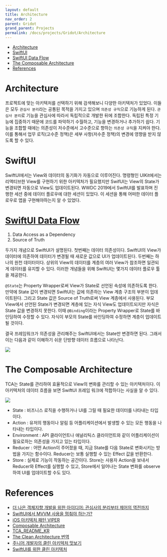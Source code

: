 ```yaml
---
layout: default
title: Architecture
nav_order: 2
parent: Gridot
grand_parent: Projects
permalink: /docs/projects/Gridot/Architecture
---
```


* [Architecture](#architecture)
* [SwiftUI](#swiftui)
* [SwiftUI Data Flow](#swiftui-data-flow)
* [The Composable Architecture](#the-composable-architecture)
* [References](#references)

# Architecture

프로젝트에 맞는 아키텍처를 선택하기 위해 검색해보니 다양한 아키텍처가 있었다. 이들은 모두 `관심사 분리`라는 공통된 목적을 가지고 있으며 `의존성 규칙`으로 기능하게 된다. `관심사 분리`로 기능을 관심사에 따라서 독립적으로 개발한 뒤에 조합한다. 독립된 특정 기능에 집중하기 때문에 코드를 파악하기 수월하고, 기능을 변경하거나 추가하기 쉽다. 기능을 조합할 때에는 의존성이 저수준에서 고수준으로 향하는 `의존성 규칙`을 지켜야 한다. 이를 통해서 업무 로직(고수준 정책)은 세부 사항(저수준 정책)의 변경에 영향을 받지 않도록 할 수 있다.  

# SwiftUI

SwiftUI에서는 View와 데이터의 동기화가 자동으로 이루어진다. 명령형인 UIKit에서는 리액티브한 View를 구현하기 위한 아키텍처가 필요했지만 SwifUI는 View의 State가 변경되면 자동으로 View도 업데이트된다. WWDC 2019에서 SwiftUI를 발표하며 진행한 세션 중에 데이터 플로우에 대한 세션이 있었다. 이 세션을 통해 어떠한 데이터 플로우로 앱을 구현해야하는지 알 수 있었다.  

# [SwiftUI Data Flow](../../swift/SwiftUI/DataFlow)

1. Data Access as a Dependency
2. Source of Truth

두가지 개념으로 SwiftUI가 설명된다. 첫번째는 데이터 의존성이다. SwiftUI의 View가 데이터에 의존하여 데이터가 변경될 때 새로운 값으로 UI가 업데이트된다. 두번째는 하나의 원천 데이터이다. 상위의 View의 데이터를 계층의 여러 View가 참조하면 일관되게 데이터를 유지할 수 있다. 이러한 개념들을 위해 SwiftUI는 몇가지 데이터 플로우 툴을 제공한다.  

`@State`는 Property Wrapper로써 View가 State로 선언된 속성에 의존하도록 한다. 만약에 State 값이 변경되면 SwiftUI는 값에 의존하는 View 계층 구조의 부분이 업데이트된다. 그리고 State 값은 Source of Truth로써 View 계층에서 사용된다. 부모 View에서 선언된 State가 변경되면 계층에 있는 자식 View도 업데이트되지만 자식은 State 값을 변경하지 못한다. 이때 `@Binding`이라는 Property Wrapper로 State를 바인딩하여 수정할 수 있다. 자식이 부모의 State를 바인딩하여 수정하면 계층이 업데이트 될 것이다.  

결국 프레임워크가 의존성을 관리해주는 SwiftUI에서는 State만 변경하면 된다. 그래서 이는 다음과 같이 이해하기 쉬운 단방향 데이터 흐름으로 나타난다.  

![](/TIL/docs/src/projects/gridot/architecture_03.png)

# The Composable Architecture

TCA는 State를 관리하여 효율적으로 View의 변화를 관리할 수 있는 아키텍처이다. 이 아키텍처의 데이터 흐름을 보면 SwiftUI 프레임 워크에 적합하다는 사실을 알 수 있다.  

![](/TIL/docs/src/projects/gridot/architecture_02.png)  

- State : 비즈니스 로직을 수행하거나 UI를 그릴 때 필요한 데이터를 나타내는 타입이다.
- Action : 유저의 행동이나 알림 등 어플리케이션에서 발생할 수 있는 모든 행동을 나타내는 타입이다.
- Environment : API 클라이언트나 애널리틱스 클라이언트와 같이 어플리케이션이 필요로하는 의존성을 가지고 있는 타입이다.
- Reducer : 어떤 Action이 주어졌을 때, 지금 State를 다음 State로 변화시키는 방법을 가지는 함수이다. Reducer는 보통 실행할 수 있는 Effect 값을 반환한다.
- Store : 실제로 기능이 작동하는 공간이다. Store는 사용자 Action을 보내서 Reducer와 Effect를 실행할 수 있고, Store에서 일어나는 State 변화를 observe하여 UI를 업데이트할 수도 있다.  








# References
- [더 나은 객체지향 개발을 위한 아이디어: 관심사의 분리부터 제어의 역전까지](https://teamdable.github.io/techblog/SoC-to-IoC#:~:text=%ED%8A%B9%EC%A0%95%ED%95%9C%20%EA%B4%80%EC%8B%AC%EC%82%AC%EC%97%90%20%EB%94%B0%EB%9D%BC%20%EA%B8%B0%EB%8A%A5,concerns%2C%20SoC)  
- [SwiftUI에서 MVVM 사용을 멈춰야 하는가?](https://green1229.tistory.com/267)  
- [iOS 아키텍처 패턴 VIPER](https://bugle.tistory.com/48)  
- [Composable Architecture](https://green1229.tistory.com/138)  
- [TCA_README_KR](https://gist.github.com/pilgwon/ea05e2207ab68bdd1f49dff97b293b17)  
- [The Clean Architecture 번역](https://blog.coderifleman.com/2017/12/18/the-clean-architecture/)  
- [주니어 개발자의 클린 아키텍처 맛보기](https://techblog.woowahan.com/2647/)  
- [SwiftUI를 위한 클린 아키텍처](https://gon125.github.io/posts/SwiftUI%EB%A5%BC-%EC%9C%84%ED%95%9C-%ED%81%B4%EB%A6%B0-%EC%95%84%ED%82%A4%ED%85%8D%EC%B2%98/)  

